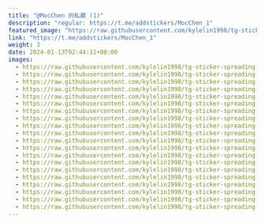```yaml
---
title: "@MocChen 的私藏 (1)"
description: "regular: https://t.me/addstickers/MocChen_1"
featured_image: "https://raw.githubusercontent.com/kylelin1998/tg-sticker-spreading-worldwide-images/main/img/ec167f04-c056-4c7f-90db-ce673052366e.jpg"
link: "https://t.me/addstickers/MocChen_1"
weight: 3
date: 2024-01-13T02:44:11+08:00
images:
  - https://raw.githubusercontent.com/kylelin1998/tg-sticker-spreading-worldwide-images/main/img/ec167f04-c056-4c7f-90db-ce673052366e.jpg
  - https://raw.githubusercontent.com/kylelin1998/tg-sticker-spreading-worldwide-images/main/img/aeb4222c-6cca-4eba-9d7a-acb7b27afc77.jpg
  - https://raw.githubusercontent.com/kylelin1998/tg-sticker-spreading-worldwide-images/main/img/b957d249-5b5d-4476-9c7f-1f30d473d3e3.jpg
  - https://raw.githubusercontent.com/kylelin1998/tg-sticker-spreading-worldwide-images/main/img/6bc358ca-77bd-4c0d-a391-86f786860e99.jpg
  - https://raw.githubusercontent.com/kylelin1998/tg-sticker-spreading-worldwide-images/main/img/900e982f-1b8e-4406-a63a-e29cc768dc78.jpg
  - https://raw.githubusercontent.com/kylelin1998/tg-sticker-spreading-worldwide-images/main/img/565db7b7-ac9e-4257-91e8-71114d8bdf10.jpg
  - https://raw.githubusercontent.com/kylelin1998/tg-sticker-spreading-worldwide-images/main/img/b2d3f6f3-7b69-499e-9a3e-5eeaa056806a.jpg
  - https://raw.githubusercontent.com/kylelin1998/tg-sticker-spreading-worldwide-images/main/img/692474d7-c1c8-4b37-81fd-70fcc952b92e.jpg
  - https://raw.githubusercontent.com/kylelin1998/tg-sticker-spreading-worldwide-images/main/img/7716dcc6-e254-4882-9f7f-20a5e4b9b731.jpg
  - https://raw.githubusercontent.com/kylelin1998/tg-sticker-spreading-worldwide-images/main/img/a510712f-561d-4b7b-8e77-e524f0741b96.jpg
  - https://raw.githubusercontent.com/kylelin1998/tg-sticker-spreading-worldwide-images/main/img/1907e55b-62aa-4116-8c6d-e31afefc13d7.jpg
  - https://raw.githubusercontent.com/kylelin1998/tg-sticker-spreading-worldwide-images/main/img/75f18e95-5834-426c-97c7-6a4fbeda4994.jpg
  - https://raw.githubusercontent.com/kylelin1998/tg-sticker-spreading-worldwide-images/main/img/1acb33a5-17a8-4520-82e6-4b066273d5af.jpg
  - https://raw.githubusercontent.com/kylelin1998/tg-sticker-spreading-worldwide-images/main/img/d8f99c20-df04-4759-951c-98718647bf53.jpg
  - https://raw.githubusercontent.com/kylelin1998/tg-sticker-spreading-worldwide-images/main/img/9b7fe7ba-1c03-419a-a617-82013e266cc8.jpg
  - https://raw.githubusercontent.com/kylelin1998/tg-sticker-spreading-worldwide-images/main/img/f838db7b-7290-4b21-b09b-6f33ff6f0684.jpg
  - https://raw.githubusercontent.com/kylelin1998/tg-sticker-spreading-worldwide-images/main/img/21b210b0-edfd-465b-b7f5-efc56f70bb43.jpg
  - https://raw.githubusercontent.com/kylelin1998/tg-sticker-spreading-worldwide-images/main/img/926e65d7-4306-40dc-b170-9eed59da0a47.jpg
  - https://raw.githubusercontent.com/kylelin1998/tg-sticker-spreading-worldwide-images/main/img/d2b46b61-0201-4b81-9711-ff2f8d7a0906.jpg
  - https://raw.githubusercontent.com/kylelin1998/tg-sticker-spreading-worldwide-images/main/img/168bf73c-8ca4-400f-8376-4d2c6bd783fa.jpg
---
```

